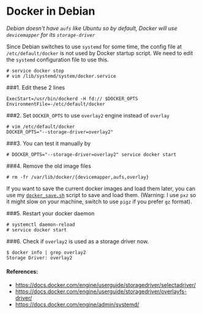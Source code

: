 Docker in Debian
================

*Debian doesn't have `aufs` like Ubuntu so by default, Docker will use
`devicemapper` for its `storage-driver`*

Since Debian switches to use `systemd` for some time, the config file
at `/etc/default/docker` is not used by Docker startup script. We need
to edit the `systemd` configuration file to use this.

```
# service docker stop
# vim /lib/systemd/system/docker.service
```

###1. Edit these 2 lines
```
ExecStart=/usr/bin/dockerd -H fd:// $DOCKER_OPTS
EnvironmentFile=-/etc/default/docker
```
###2. Set `DOCKER_OPTS` to use `overlay2` engine instead of `overlay`
```
# vim /etc/default/docker
DOCKER_OPTS="--storage-driver=overlay2"
```

###3. You can test it manually by
```
# DOCKER_OPTS="--storage-driver=overlay2" service docker start
```

###4. Remove the old image files
```
# rm -fr /var/lib/docker/{devicemapper,aufs,overlay}
```
If you want to save the current docker images and load them later,
you can use my [`docker_save.sh`][0] script to save and load them.
(Warning: I use `pxz` so it might slow on your machine, switch to use
`pigz` if you prefer `gz` format).

###5. Restart your docker daemon
```
# systemctl daemon-reload
# service docker start
```

###6. Check if `overlay2` is used as a storage driver now.
```
$ docker info | grep overlay2
Storage Driver: overlay2
```


#### References:
  * https://docs.docker.com/engine/userguide/storagedriver/selectadriver/
  * https://docs.docker.com/engine/userguide/storagedriver/overlayfs-driver/
  * https://docs.docker.com/engine/admin/systemd/

[0]: https://github.com/neofob/tscripts/blob/master/docker/docker_save.sh
